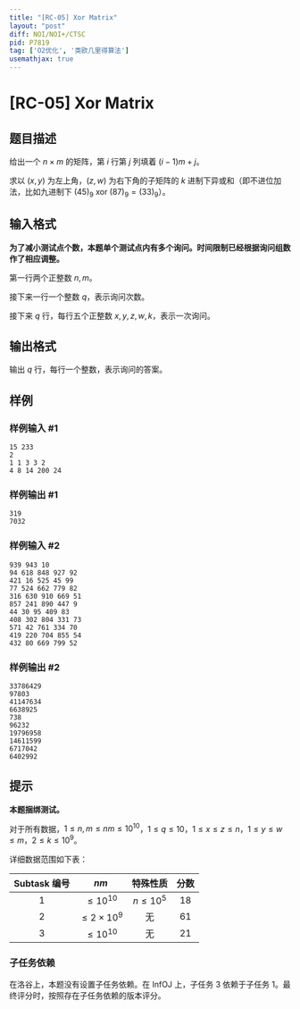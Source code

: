 ```yaml
---
title: "[RC-05] Xor Matrix"
layout: "post"
diff: NOI/NOI+/CTSC
pid: P7819
tag: ['O2优化', '类欧几里得算法']
usemathjax: true
---
```


# [RC-05] Xor Matrix
## 题目描述

给出一个 $n\times m$ 的矩阵，第 $i$ 行第 $j$ 列填着 $(i-1)m+j$。

求以 $(x,y)$ 为左上角，$(z,w)$ 为右下角的子矩阵的 $k$ 进制下异或和（即不进位加法，比如九进制下 $(45)_9\ \mathrm{xor}\ (87)_9=(33)_9$）。
## 输入格式

**为了减小测试点个数，本题单个测试点内有多个询问。时间限制已经根据询问组数作了相应调整。**

第一行两个正整数 $n,m$。

接下来一行一个整数 $q$，表示询问次数。

接下来 $q$ 行，每行五个正整数 $x,y,z,w,k$，表示一次询问。
## 输出格式

输出 $q$ 行，每行一个整数，表示询问的答案。
## 样例

### 样例输入 #1
```
15 233
2
1 1 3 3 2
4 8 14 200 24
```
### 样例输出 #1
```
319
7032
```
### 样例输入 #2
```
939 943 10
94 618 848 927 92
421 16 525 45 99
77 524 662 779 82
316 630 910 669 51
857 241 890 447 9
44 30 95 409 83
408 302 804 331 73
571 42 761 334 70
419 220 704 855 54
432 80 669 799 52
```
### 样例输出 #2
```
33786429
97803
41147634
6638925
738
96232
19796958
14611599
6717042
6402992
```
## 提示

**本题捆绑测试。**

对于所有数据，$1\le n,m\le nm\le 10^{10}$，$1\le q\le 10$，$1\le x\le z\le n$，$1\le y\le w\le m$，$2\le k\le 10^9$。

详细数据范围如下表：

| Subtask 编号 | $nm$ | 特殊性质 | 分数 | 
| :-----------: | :-----------: | :-----------: | :-----------: | 
| $1$ | $\le 10^{10}$ | $n\le 10^5$ | $18$ | 
| $2$ | $\le 2\times 10^{9}$ | 无 | $61$ | 
| $3$ | $\le 10^{10}$ | 无 | $21$ |


### 子任务依赖

在洛谷上，本题没有设置子任务依赖。在 InfOJ 上，子任务 $3$ 依赖于子任务 $1$。最终评分时，按照存在子任务依赖的版本评分。
